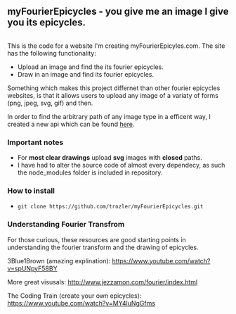 ## myFourierEpicycles - you give me an image I give you its epicycles.

![]()

This is the code for a website I'm creating myFourierEpicyles.com. The site has the following functionality:

- Upload an image and find the its fourier epicycles.
- Draw in an image and find its fourier epicycles.

Something which makes this project differnet than other fourier epicycles websites, is that it allows users to upload any image of a variaty of forms (png, jpeg, svg, gif) and then.

In order to find the arbitrary path of any image type in a efficent way, I created a new api which can be found [here](https://github.com/trozler/ImageToPoints).

### Important notes

- For **most clear drawings** upload **svg** images with **closed** paths.
- I have had to alter the source code of almost every dependecy, as such the node_modules folder is included in repository.

### How to install

- `git clone https://github.com/trozler/myFourierEpicycles.git`

### Understanding Fourier Transfrom

For those curious, these resources are good starting points in understanding the fourier transform and the drawing of epicycles.

3Blue1Brown (amazing explination):
https://www.youtube.com/watch?v=spUNpyF58BY

More great visusals:
http://www.jezzamon.com/fourier/index.html

The Coding Train (create your own epicycles):
https://www.youtube.com/watch?v=MY4luNgGfms
